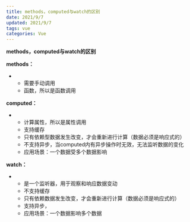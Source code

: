 ```yaml
---
title: methods，computed与watch的区别
date: 2021/9/7
updated: 2021/9/7
tags: vue
categories: Vue
---
```


**methods，computed与watch的区别**

**methods：**

- - 需要手动调用
  - 函数，所以是函数调用

**computed：**

- - 计算属性，所以是属性调用
  - 支持缓存
  - 只有依赖型数据发生改变，才会重新进行计算（数据必须是响应式的）
  - 不支持异步，当computed内有异步操作时无效，无法监听数据的变化
  - 应用场景：一个数据受多个数据影响

**watch：**

- - 是一个监听器，用于观察和响应数据变动
  - 不支持缓存
  - 只有依赖数据发生改变，才会重新进行计算（数据必须是响应式的）
  - 支持异步，
  - 应用场景：一个数据影响多个数据